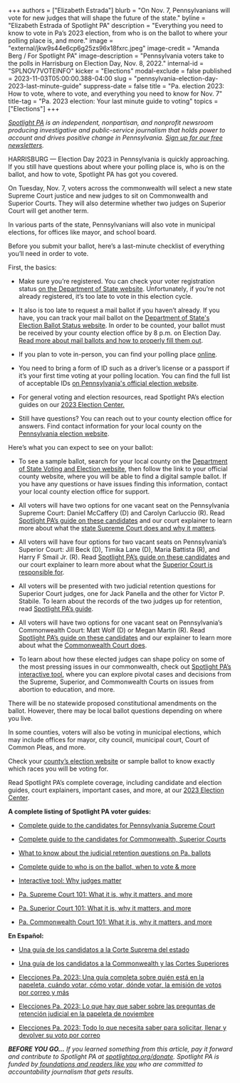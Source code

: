 +++
authors = ["Elizabeth Estrada"]
blurb = "On Nov. 7, Pennsylvanians will vote for new judges that will shape the future of the state."
byline = "Elizabeth Estrada of Spotlight PA"
description = "Everything you need to know to vote in Pa’s 2023 election, from who is on the ballot to where your polling place is, and more."
image = "external/jkw9s44e6cp6g25zs96x18fxrc.jpeg"
image-credit = "Amanda Berg / For Spotlight PA"
image-description = "Pennsylvania voters take to the polls in Harrisburg on Election Day, Nov. 8, 2022."
internal-id = "SPLNOV7VOTEINFO"
kicker = "Elections"
modal-exclude = false
published = 2023-11-03T05:00:00.388-04:00
slug = "pennsylvania-election-day-2023-last-minute-guide"
suppress-date = false
title = "Pa. election 2023: How to vote, where to vote, and everything you need to know for Nov. 7"
title-tag = "Pa. 2023 election: Your last minute guide to voting"
topics = ["Elections"]
+++

<a href="https://www.spotlightpa.org/"><em>Spotlight PA</em></a><em> is an independent, nonpartisan, and nonprofit newsroom producing investigative and public-service journalism that holds power to account and drives positive change in Pennsylvania. </em><a href="https://www.spotlightpa.org/newsletters"><em>Sign up for our free newsletters</em></a><em>.</em>

HARRISBURG — Election Day 2023 in Pennsylvania is quickly approaching. If you still have questions about where your polling place is, who is on the ballot, and how to vote, Spotlight PA has got you covered.

On Tuesday, Nov. 7, voters across the commonwealth will select a new state Supreme Court justice and new judges to sit on Commonwealth and Superior Courts. They will also determine whether two judges on Superior Court will get another term.

In various parts of the state, Pennsylvanians will also vote in municipal elections, for offices like mayor, and school board.

Before you submit your ballot, here’s a last-minute checklist of everything you’ll need in order to vote.

First, the basics:

- Make sure you’re registered. You can check your voter registration status <a href="https://www.pavoterservices.pa.gov/pages/voterregistrationstatus.aspx">on the Department of State website</a>. Unfortunately, if you’re not already registered, it’s too late to vote in this election cycle.

- It also is too late to request a mail ballot if you haven’t already. If you have, you can track your mail ballot on the <a href="https://www.pavoterservices.pa.gov/Pages/BallotTracking.aspx">Department of State&#39;s Election Ballot Status website</a>. In order to be counted, your ballot must be received by your county election office by 8 p.m. on Election Day. <a href="https://www.spotlightpa.org/news/2023/10/pennsylvania-election-2023-mail-ballot-how-to-request-fill-out-return/">Read more about mail ballots and how to properly fill them out</a>.

- If you plan to vote in-person, you can find your polling place <a href="https://www.pavoterservices.pa.gov/Pages/PollingPlaceInfo.aspx">online</a>.

- You need to bring a form of ID such as a driver’s license or a passport if it’s your first time voting at your polling location. You can find the full list of acceptable IDs <a href="https://www.vote.pa.gov/Register-to-Vote/Pages/Voter-ID-for-First-Time-Voters.aspx">on Pennsylvania&#39;s official election website</a>.

- For general voting and election resources, read Spotlight PA’s election guides on our <a href="https://www.spotlightpa.org/elections">2023 Election Center.</a>

- Still have questions? You can reach out to your county election office for answers. Find contact information for your local county on the <a href="https://www.vote.pa.gov/Resources/Pages/Contact-Your-Election-Officials.aspx">Pennsylvania election website</a>.

Here’s what you can expect to see on your ballot:

- To see a sample ballot, search for your local county on the <a href="https://www.vote.pa.gov/Resources/Pages/Contact-Your-Election-Officials.aspx">Department of State Voting and Election website</a>, then follow the link to your official county website, where you will be able to find a digital sample ballot. If you have any questions or have issues finding this information, contact your local county election office for support.

- All voters will have two options for one vacant seat on the Pennsylvania Supreme Court: Daniel McCaffery (D) and Carolyn Carluccio (R). Read <a href="https://www.spotlightpa.org/news/2023/09/pennsylvania-election-2023-supreme-court-candidates/">Spotlight PA’s guide on these candidates</a> and our court explainer to learn more about what the <a href="https://www.spotlightpa.org/news/2023/10/pennsylvania-supreme-court-justices-rulings-cases-elections-explainer/">state Supreme Court does and why it matters</a>.

- All voters will have four options for two vacant seats on Pennsylvania’s Superior Court: Jill Beck (D), Timika Lane (D), Maria Battista (R), and Harry F Smail Jr. (R). Read <a href="https://www.spotlightpa.org/news/2023/09/pennsylvania-election-2023-commonwealth-superior-court-candidates/">Spotlight PA’s guide on these candidates</a> and our court explainer to learn more about what the <a href="https://www.spotlightpa.org/news/2023/10/pennsylvania-superior-court-judges-rulings-cases-elections-explainer/">Superior Court is responsible for</a>.

- All voters will be presented with two judicial retention questions for Superior Court judges, one for Jack Panella and the other for Victor P. Stabile. To learn about the records of the two judges up for retention, read <a href="https://www.spotlightpa.org/news/2023/09/pennsylvania-election-2023-judicial-retention-superior-court-common-pleas/">Spotlight PA’s guide</a>.

- All voters will have two options for one vacant seat on Pennsylvania’s Commonwealth Court: Matt Wolf (D) or Megan Martin (R). Read <a href="https://www.spotlightpa.org/news/2023/09/pennsylvania-election-2023-commonwealth-superior-court-candidates/">Spotlight PA’s guide on these candidates</a> and our explainer to learn more about what the <a href="https://www.spotlightpa.org/news/2023/10/pennsylvania-commonwealth-court-judges-rulings-cases-elections-explainer/">Commonwealth Court does</a>.

- To learn about how these elected judges can shape policy on some of the most pressing issues in our commonwealth, check out <a href="http://n">Spotlight PA’s interactive tool</a>, where you can explore pivotal cases and decisions from the Supreme, Superior, and Commonwealth Courts on issues from abortion to education, and more.

There will be no statewide proposed constitutional amendments on the ballot. However, there may be local ballot questions depending on where you live.

In some counties, voters will also be voting in municipal elections, which may include offices for mayor, city council, municipal court, Court of Common Pleas, and more.

Check your <a href="https://www.vote.pa.gov/Resources/Pages/Contact-Your-Election-Officials.aspx">county’s election website</a> or sample ballot to know exactly which races you will be voting for.

Read Spotlight PA’s complete coverage, including candidate and election guides, court explainers, important cases, and more, at our <a href="https://www.spotlightpa.org/elections">2023 Election Center</a>.

<strong>A complete listing of Spotlight PA voter guides:</strong>

- <a href="https://www.spotlightpa.org/news/2023/09/pennsylvania-election-2023-supreme-court-candidates/">Complete guide to the candidates for Pennsylvania Supreme Court</a>

- <a href="https://www.spotlightpa.org/news/2023/09/pennsylvania-election-2023-commonwealth-superior-court-candidates/">Complete guide to the candidates for Commonwealth, Superior Courts</a>

- <a href="https://www.spotlightpa.org/news/2023/09/pennsylvania-election-2023-judicial-retention-superior-court-common-pleas/">What to know about the judicial retention questions on Pa. ballots</a>

- <a href="https://www.spotlightpa.org/news/2023/10/pennsylvania-judicial-election-2023-polling-place-mail-ballot-complete-guide/">Complete guide to who is on the ballot, when to vote &amp; more</a>

- <a href="https://www.spotlightpa.org/news/2023/10/pennsylvania-judges-supreme-superior-commonwealth-court-interactive-tool/">Interactive tool: Why judges matter</a>

- <a href="https://www.spotlightpa.org/news/2023/10/pennsylvania-supreme-court-justices-rulings-cases-elections-explainer/">Pa. Supreme Court 101: What it is, why it matters, and more</a>

- <a href="https://www.spotlightpa.org/news/2023/10/pennsylvania-superior-court-judges-rulings-cases-elections-explainer/">Pa. Superior Court 101: What it is, why it matters, and more</a>

- <a href="https://www.spotlightpa.org/news/2023/10/pennsylvania-commonwealth-court-judges-rulings-cases-elections-explainer/">Pa. Commonwealth Court 101: What it is, why it matters, and more</a>

<strong>En Español:</strong>

- <a href="https://www.spotlightpa.org/news/2023/09/pennsylvania-elecciones-2023-corte-suprema-candidatos/">Una guía de los candidatos a la Corte Suprema del estado</a>

- <a href="https://www.spotlightpa.org/news/2023/09/elecciones-mancomunidad-pennsylvania-2023-candidatos-corte-superior/">Una guía de los candidatos a la Commonwealth y las Cortes Superiores</a>

- <a href="https://www.spotlightpa.org/news/2023/10/pensilvania-eleccion-judicial-2023-colegio-electoral-voto-correo-guia-completa/">Elecciones Pa. 2023: Una guía completa sobre quién está en la papeleta, cuándo votar, cómo votar, dónde votar, la emisión de votos por correo y más</a>

- <a href="https://www.spotlightpa.org/news/2023/10/pennsylvania-election-2023-judicial-retention-superior-court-common-pleas/">Elecciones Pa. 2023: Lo que hay que saber sobre las preguntas de retención judicial en la papeleta de noviembre</a>

- <a href="https://www.spotlightpa.org/news/2023/10/pennsylvania-election-2023-votacion-por-correo-boleta-como-solicitar-llenar-devolver/">Elecciones Pa. 2023: Todo lo que necesita saber para solicitar, llenar y devolver su voto por correo</a>

<strong><em>BEFORE YOU GO…</em></strong><em> If you learned something from this article, pay it forward and contribute to Spotlight PA at </em><a href="http://spotlightpa.org/donate"><em>spotlightpa.org/donate</em></a><em>. Spotlight PA is funded by</em><a href="https://www.spotlightpa.org/support"><em> foundations and readers like you</em></a><em> who are committed to accountability journalism that gets results.</em>

